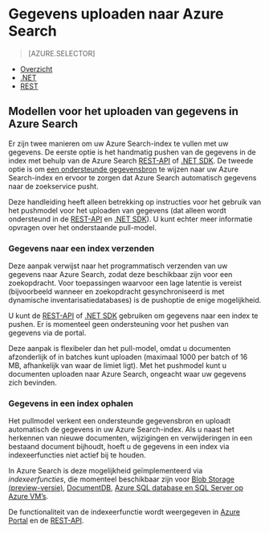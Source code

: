 <properties
    pageTitle="Gegevens uploaden in Azure Search | Microsoft Azure | Gehoste service voor zoeken in de cloud"
    description="Informatie over het uploaden van gegevens naar een index in Azure Search"
    services="search"
    documentationCenter=""
    authors="ashmaka"
    manager=""
    editor=""
    tags=""/>

<tags
    ms.service="search"
    ms.devlang="NA"
    ms.workload="search"
    ms.topic="get-started-article"
    ms.tgt_pltfrm="na"
    ms.date="08/29/2016"
    ms.author="ashmaka"/>


# Gegevens uploaden naar Azure Search
> [AZURE.SELECTOR]
- [Overzicht](search-what-is-data-import.md)
- [.NET](search-import-data-dotnet.md)
- [REST](search-import-data-rest-api.md)


## Modellen voor het uploaden van gegevens in Azure Search
Er zijn twee manieren om uw Azure Search-index te vullen met uw gegevens. De eerste optie is het handmatig pushen van de gegevens in de index met behulp van de Azure Search [REST-API](search-import-data-rest-api.md) of [.NET SDK](search-import-data-dotnet.md). De tweede optie is om [een ondersteunde gegevensbron](search-indexer-overview.md) te wijzen naar uw Azure Search-index en ervoor te zorgen dat Azure Search automatisch gegevens naar de zoekservice pusht.

Deze handleiding heeft alleen betrekking op instructies voor het gebruik van het pushmodel voor het uploaden van gegevens (dat alleen wordt ondersteund in de [REST-API](search-import-data-rest-api.md) en [.NET SDK](search-import-data-dotnet.md)). U kunt echter meer informatie opvragen over het onderstaande pull-model.

### Gegevens naar een index verzenden

Deze aanpak verwijst naar het programmatisch verzenden van uw gegevens naar Azure Search, zodat deze beschikbaar zijn voor een zoekopdracht. Voor toepassingen waarvoor een lage latentie is vereist (bijvoorbeeld wanneer en zoekopdracht gesynchroniseerd is met dynamische inventarisatiedatabases) is de pushoptie de enige mogelijkheid.

U kunt de [REST-API](https://msdn.microsoft.com/library/azure/dn798930.aspx) of [.NET SDK](search-import-data-dotnet.md) gebruiken om gegevens naar een index te pushen. Er is momenteel geen ondersteuning voor het pushen van gegevens via de portal.

Deze aanpak is flexibeler dan het pull-model, omdat u documenten afzonderlijk of in batches kunt uploaden (maximaal 1000 per batch of 16 MB, afhankelijk van waar de limiet ligt). Met het pushmodel kunt u documenten uploaden naar Azure Search, ongeacht waar uw gegevens zich bevinden.

### Gegevens in een index ophalen

Het pullmodel verkent een ondersteunde gegevensbron en uploadt automatisch de gegevens in uw Azure Search-index. Als u naast het herkennen van nieuwe documenten, wijzigingen en verwijderingen in een bestaand document bijhoudt, hoeft u de gegevens in een index via indexeerfuncties niet actief bij te houden.

In Azure Search is deze mogelijkheid geïmplementeerd via *indexeerfuncties*, die momenteel beschikbaar zijn voor [Blob Storage (preview-versie)](search-howto-indexing-azure-blob-storage.md), [DocumentDB](http://aka.ms/documentdb-search-indexer), [Azure SQL database en SQL Server op Azure VM’s](search-howto-connecting-azure-sql-database-to-azure-search-using-indexers-2015-02-28.md).

De functionaliteit van de indexeerfunctie wordt weergegeven in [Azure Portal](search-import-data-portal.md) en de [REST-API](https://msdn.microsoft.com/library/azure/dn946891.aspx).



<!--HONumber=Sep16_HO3-->


